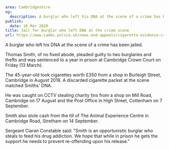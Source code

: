 ```yaml
area: Cambridgeshire
og:
  description: A burglar who left his DNA at the scene of a crime has been jailed.
publish:
  date: 16 Mar 2020
title: Jail for burglar who left DNA at the crime scene
url: https://www.cambs.police.uk/news-and-appeals/cigarette-evidence-crime-scene
```

A burglar who left his DNA at the scene of a crime has been jailed.

Thomas Smith, of no fixed abode, pleaded guilty to two burglaries and thefts and was sentenced to a year in prison at Cambridge Crown Court on Friday (13 March).

The 45-year-old took cigarettes worth £350 from a shop in Burleigh Street, Cambridge in August 2018. A discarded cigarette packet at the scene matched Smiths' DNA.

He was caught on CCTV stealing charity tins from a shop on Mill Road, Cambridge on 17 August and the Post Office in High Street, Cottenham on 7 September.

Smith also stole cash from the till of The Animal Experience Centre in Cambridge Road, Stretham on 14 September.

Sergeant Ciaran Constable said: "Smith is an opportunistic burglar who steals to feed his drug addiction. We hope that while in prison he gets the support he needs to prevent re-offending upon his release."
